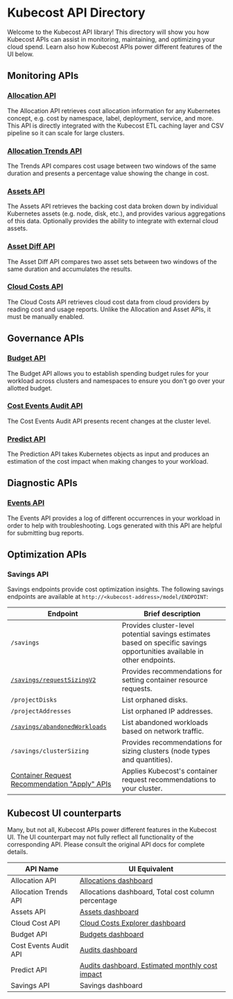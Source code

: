 # Kubecost API Directory

Welcome to the Kubecost API library! This directory will show you how Kubecost APIs can assist in monitoring, maintaining, and optimizing your cloud spend. Learn also how Kubecost APIs power different features of the UI below.

## Monitoring APIs

### [**Allocation API**](allocation.md)

The Allocation API retrieves cost allocation information for any Kubernetes concept, e.g. cost by namespace, label, deployment, service, and more. This API is directly integrated with the Kubecost ETL caching layer and CSV pipeline so it can scale for large clusters.

### [Allocation Trends API](https://docs.kubecost.com/apis/apis-overview/allocation-trends-api)

The Trends API compares cost usage between two windows of the same duration and presents a percentage value showing the change in cost.

### [**Assets API**](assets-api.md)

The Assets API retrieves the backing cost data broken down by individual Kubernetes assets (e.g. node, disk, etc.), and provides various aggregations of this data. Optionally provides the ability to integrate with external cloud assets.

### [Asset Diff API](https://docs.kubecost.com/apis/apis-overview/asset-diff)

The Asset Diff API compares two asset sets between two windows of the same duration and accumulates the results.

### [Cloud Costs API](https://docs.kubecost.com/apis/apis-overview/cloud-cost-api)

The Cloud Costs API retrieves cloud cost data from cloud providers by reading cost and usage reports. Unlike the Allocation and Asset APIs, it must be manually enabled.

## Governance APIs

### [Budget API](https://docs.kubecost.com/apis/apis-overview/budget-api)

The Budget API allows you to establish spending budget rules for your workload across clusters and namespaces to ensure you don't go over your allotted budget.

### [Cost Events Audit API](https://docs.kubecost.com/apis/apis-overview/cost-events-audit-api)

The Cost Events Audit API presents recent changes at the cluster level.

### [Predict API](https://docs.kubecost.com/apis/apis-overview/spec-cost-prediction-api)

The Prediction API takes Kubernetes objects as input and produces an estimation of the cost impact when making changes to your workload.

## Diagnostic APIs

### [**Events API**](api-events.md)

The Events API provides a log of different occurrences in your workload in order to help with troubleshooting. Logs generated with this API are helpful for submitting bug reports.

## Optimization APIs

### Savings API

Savings endpoints provide cost optimization insights. The following savings endpoints are available at `http://<kubecost-address>/model/ENDPOINT`:

| Endpoint                                                                                                                       | Brief description                                                                                                        |
| ------------------------------------------------------------------------------------------------------------------------------ | ------------------------------------------------------------------------------------------------------------------------ |
| `/savings`                                                                                                                     | Provides cluster-level potential savings estimates based on specific savings opportunities available in other endpoints. |
| [`/savings/requestSizingV2`](https://docs.kubecost.com/apis/apis-overview/api-request-right-sizing-v2)                         | Provides recommendations for setting container resource requests.                                                        |
| `/projectDisks`                                                                                                                | List orphaned disks.                                                                                                     |
| `/projectAddresses`                                                                                                            | List orphaned IP addresses.                                                                                              |
| [`/savings/abandonedWorkloads`](api-abandoned-workloads.md)                                                                    | List abandoned workloads based on network traffic.                                                                       |
| `/savings/clusterSizing`                                                                                                       | Provides recommendations for sizing clusters (node types and quantities).                                                |
| [Container Request Recommendation "Apply" APIs](https://docs.kubecost.com/apis/apis-overview/api-request-recommendation-apply) | Applies Kubecost's container request recommendations to your cluster.                                                    |

## Kubecost UI counterparts

Many, but not all, Kubecost APIs power different features in the Kubecost UI. The UI counterpart may not fully reflect all functionality of the corresponding API. Please consult the original API docs for complete details.

| API Name              | UI Equivalent                                                                                                                                    |
| --------------------- | ------------------------------------------------------------------------------------------------------------------------------------------------ |
| Allocation API        | [Allocations dashboard](https://docs.kubecost.com/using-kubecost/getting-started/cost-allocation)                                                |
| Allocation Trends API | Allocations dashboard, Total cost column percentage                                                                                              |
| Assets API            | [Assets dashboard](https://docs.kubecost.com/using-kubecost/getting-started/assets)                                                              |
| Cloud Cost API        | [Cloud Costs Explorer dashboard](https://docs.kubecost.com/using-kubecost/getting-started/cloud-costs-explorer)                                  |
| Budget API            | [Budgets dashboard](https://docs.kubecost.com/using-kubecost/getting-started/budgets)                                                            |
| Cost Events Audit API | [Audits dashboard](https://docs.kubecost.com/using-kubecost/getting-started/audits)                                                              |
| Predict API           | [Audits dashboard, Estimated monthly cost impact](https://docs.kubecost.com/using-kubecost/getting-started/audits#estimated-monthly-cost-impact) |
| Savings API           | Savings dashboard                                                                                                                                |
